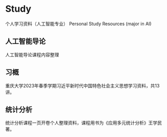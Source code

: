 # Study
个人学习资料（人工智能专业） Personal Study Resources (major in AI)

## 人工智能导论
人工智能导论课程内容整理

## 习概
重庆大学2023年春季学期习近平新时代中国特色社会主义思想学习资料，共13讲。

## 统计分析
统计分析课程一页开卷个人整理资料，课程用书为《应用多元统计分析》王学民著。
